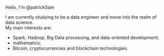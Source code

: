 Hello, I'm @patrickSam

I am currently studying to be a data engineer and move into the realm of data science.  
My main interests are:
- Spark, Hadoop, Big Data processing, and data-oriented development;
- mathematics;
- Bitcoin, cryptocurrencies and blockchain technologies.
